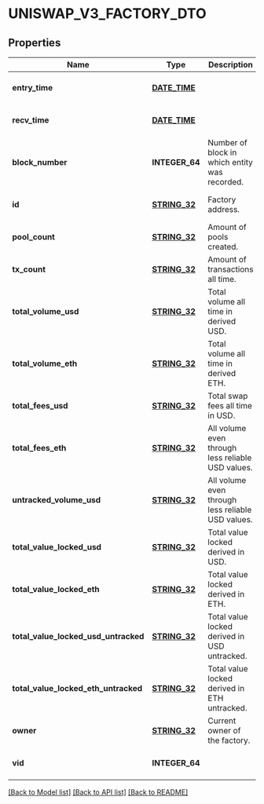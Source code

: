 # UNISWAP_V3_FACTORY_DTO

## Properties
Name | Type | Description | Notes
------------ | ------------- | ------------- | -------------
**entry_time** | [**DATE_TIME**](DATE_TIME.md) |  | [optional] [default to null]
**recv_time** | [**DATE_TIME**](DATE_TIME.md) |  | [optional] [default to null]
**block_number** | **INTEGER_64** | Number of block in which entity was recorded. | [optional] [default to null]
**id** | [**STRING_32**](STRING_32.md) | Factory address. | [optional] [default to null]
**pool_count** | [**STRING_32**](STRING_32.md) | Amount of pools created. | [optional] [default to null]
**tx_count** | [**STRING_32**](STRING_32.md) | Amount of transactions all time. | [optional] [default to null]
**total_volume_usd** | [**STRING_32**](STRING_32.md) | Total volume all time in derived USD. | [optional] [default to null]
**total_volume_eth** | [**STRING_32**](STRING_32.md) | Total volume all time in derived ETH. | [optional] [default to null]
**total_fees_usd** | [**STRING_32**](STRING_32.md) | Total swap fees all time in USD. | [optional] [default to null]
**total_fees_eth** | [**STRING_32**](STRING_32.md) | All volume even through less reliable USD values. | [optional] [default to null]
**untracked_volume_usd** | [**STRING_32**](STRING_32.md) | All volume even through less reliable USD values. | [optional] [default to null]
**total_value_locked_usd** | [**STRING_32**](STRING_32.md) | Total value locked derived in USD. | [optional] [default to null]
**total_value_locked_eth** | [**STRING_32**](STRING_32.md) | Total value locked derived in ETH. | [optional] [default to null]
**total_value_locked_usd_untracked** | [**STRING_32**](STRING_32.md) | Total value locked derived in USD untracked. | [optional] [default to null]
**total_value_locked_eth_untracked** | [**STRING_32**](STRING_32.md) | Total value locked derived in ETH untracked. | [optional] [default to null]
**owner** | [**STRING_32**](STRING_32.md) | Current owner of the factory. | [optional] [default to null]
**vid** | **INTEGER_64** |  | [optional] [default to null]

[[Back to Model list]](../README.md#documentation-for-models) [[Back to API list]](../README.md#documentation-for-api-endpoints) [[Back to README]](../README.md)


